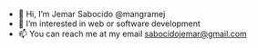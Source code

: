 - 👋 Hi, I’m Jemar Sabocido @mangramej
- 👀 I’m interested in web or software development
- 📫 You can reach me at my email sabocidojemar@gmail.com 

<!---
mangramej/mangramej is a ✨ special ✨ repository because its `README.md` (this file) appears on your GitHub profile.
You can click the Preview link to take a look at your changes.
--->
